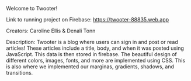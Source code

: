 Welcome to Twooter!

Link to running project on Firebase: https://twooter-88835.web.app

Creators: Caroline Ellis & Denali Tonn

Description: Twooter is a blog where users can sign in and post or read articles! These articles include a title, body, and when it was posted using JavaScript. This data is then stored in firebase. The beautiful design of different colors, images, fonts, and more are implemented using CSS. This is also where we implemented our marginas, gradients, shadows, and transitions.

